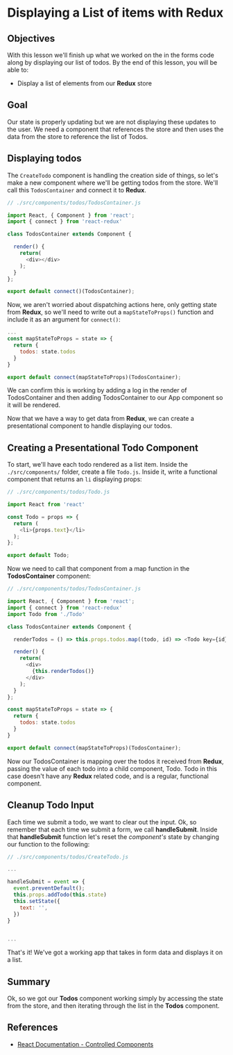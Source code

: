 # Displaying a List of items with Redux

## Objectives

With this lesson we'll finish up what we worked on the in the forms code along
by displaying our list of todos. By the end of this lesson, you will be able to:

* Display a list of elements from our __Redux__ store

## Goal

Our state is properly updating but we are not displaying these updates to the
user. We need a component that references the store and then uses the data from
the store to reference the list of Todos.

## Displaying todos

The `CreateTodo` component is handling the creation side of things, so let's
make a new component where we'll be getting todos from the store. We'll call
this `TodosContainer` and connect it to __Redux__.


```js
// ./src/components/todos/TodosContainer.js

import React, { Component } from 'react';
import { connect } from 'react-redux'

class TodosContainer extends Component {

  render() {
    return(
      <div></div>
    );
  }
};

export default connect()(TodosContainer);
```

Now, we aren't worried about dispatching actions here, only getting state from
__Redux__, so we'll need to write out a `mapStateToProps()` function and include
it as an argument for `connect()`:

```js
...
const mapStateToProps = state => {
  return {
    todos: state.todos
  }
} 

export default connect(mapStateToProps)(TodosContainer);
```

We can confirm this is working by adding a log in the render of TodosContainer
and then adding TodosContainer to our App component so it will be rendered.

Now that we have a way to get data from __Redux__, we can create a presentational
component to handle displaying our todos.

## Creating a Presentational Todo Component

To start, we'll have each todo rendered as a list item. Inside the
`./src/components/` folder, create a file `Todo.js`. Inside it, write a
functional component that returns an `li` displaying props:

```js
// ./src/components/todos/Todo.js

import React from 'react'

const Todo = props => {
  return (
    <li>{props.text}</li>
  );
};

export default Todo;
```

Now we need to call that component from a map function in the
__TodosContainer__ component:

```js
// ./src/components/todos/TodosContainer.js

import React, { Component } from 'react';
import { connect } from 'react-redux'
import Todo from './Todo'

class TodosContainer extends Component {

  renderTodos = () => this.props.todos.map((todo, id) => <Todo key={id} text={todo} />)

  render() {
    return(
      <div>
        {this.renderTodos()}
      </div>
    );
  }
};

const mapStateToProps = state => {
  return {
    todos: state.todos
  }
}

export default connect(mapStateToProps)(TodosContainer);


```

Now our TodosContainer is mapping over the todos it received from __Redux__,
passing the value of each todo into a child component, Todo. Todo in this case
doesn't have any __Redux__ related code, and is a regular, functional component.

## Cleanup Todo Input

Each time we submit a todo, we want to clear out the input. Ok, so remember that
each time we submit a form, we call __handleSubmit__. Inside that
__handleSubmit__ function let's reset the *component's* state by changing our
function to the following:

```js
// ./src/components/todos/CreateTodo.js

...

handleSubmit = event => {
  event.preventDefault();
  this.props.addTodo(this.state)
  this.setState({
    text: '',
  })
}


...
```

That's it! We've got a working app that takes in form data and displays it on a
list.

## Summary

Ok, so we got our __Todos__ component working simply by accessing the state from
the store, and then iterating through the list in the __Todos__ component.


## References

- [React Documentation - Controlled Components](https://facebook.github.io/react/docs/forms.html)
